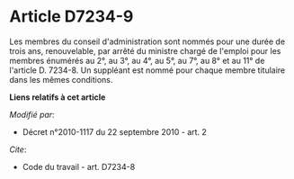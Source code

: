 # Article D7234-9

Les membres du conseil d'administration sont nommés pour une durée de trois ans, renouvelable, par arrêté du ministre chargé
de l'emploi pour les membres énumérés au 2°, au 3°, au 4°, au 5°, au 7°, au 8° et au 11° de l'article D. 7234-8. Un suppléant
est nommé pour chaque membre titulaire dans les mêmes conditions.

**Liens relatifs à cet article**

_Modifié par_:

  - Décret n°2010-1117 du 22 septembre 2010 - art. 2

_Cite_:

  - Code du travail - art. D7234-8
